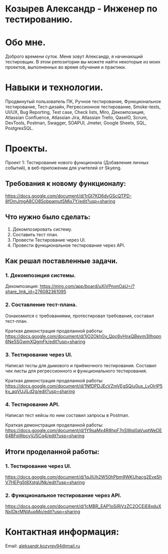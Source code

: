 # Козырев Александр - Инженер по тестированию.

# Обо мне.
Доброго времени суток. Меня зовут Александр, я начинающий тестировщик. 
В этом репозитории вы можете найти некоторые из моих проектов, выполненных во время обучения и практики.

# Навыки и технологии.
Продвинутый пользователь ПК, Ручное тестирование, Функциональное тестирование, Тест-дизайн, Регрессионное тестирование, Smoke-tests, UI/UX, Bug Reporting,
Test case, Check lists, Miro, Декомпозиция, Atlassian Confluence, Atlassian Jira, Atlassian Trello, QaseIO, Scrum, DevTools, Postman, Swagger, SOAPUI, Jmeter, Google Sheets, SQL, PostgresSQL.

# Проекты.
Проект 1: Тестирование нового функционала (Добавление личных событий), в веб-приложении для учителей от Skyeng.

## Требования к новому функционалу:

https://docs.google.com/document/d/1rGt7KD6dvGScQTPD-8fOmJmgA8CO8SobpamutSMjx7Y/edit?usp=sharing

## Что нужно было сделать:
1. Декомпозировать систему.
2. Составить тест план.
3. Провести Тестирование через UI.
4. Провести функциональное тестирование через API.

## Как решал поставленные задачи.

### 1. Декомпозиция системы.

Декомпозиция:
https://miro.com/app/board/uXjVPnvnOaU=/?share_link_id=276082361095

### 2. Составление тест-плана.

Ознакомился с требованиями, протестировал требования, составил тест-план.

Краткая демонстрация проделанной работы:
https://docs.google.com/document/d/1jO2OkhGv_Qpc6vHnxQBevm3Ilhopn6Ne5SGwmXQgmFk/edit?usp=sharing

### 3. Тестирование через UI.

Написал тесты для дымового и приёмочного тестирования. Составил чек листы для регрессионного и функционального тестирования. 

Краткая демонстрация проделанной работы:
https://docs.google.com/document/d/1NfDPDJEcVZmVEgSQiu0ux_LvOlrIP5kv_aqVUJjLd2g/edit?usp=sharing

### 4. Тестирование API.

Написал тест кейсы по ним составил запросы в Postman.

Краткая демонстрация проделанной работы:
https://docs.google.com/document/d/1Y9saMx4R8hpF7nSWqj0aVuptWeDE64BFqWpcyVJ5Cq4/edit?usp=sharing

## Итоги проделанной работы:

### 1. Тестирование через UI.

   https://docs.google.com/document/d/1qJIUh2W50hPbm9WKUhacg2EveShV7HEPg5t8XstgUNk/edit?usp=sharing

### 2. Функциональное тестирование через API.

   https://docs.google.com/document/d/1cMBR_EAP1oSiRjVzZC2OCEiE8xduXNxIDkrMNlAupMo/edit?usp=sharing

# Контактная информация:
Email: aleksandr.kozyrev94@mail.ru
